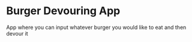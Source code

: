 # Burger Devouring App
 App where you can input whatever burger you would like to eat and then devour it
